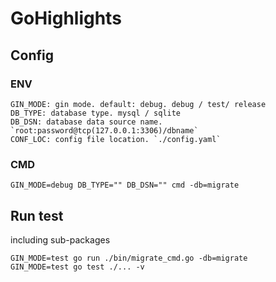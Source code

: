 # GoHighlights

## Config

### ENV

```text
GIN_MODE: gin mode. default: debug. debug / test/ release
DB_TYPE: database type. mysql / sqlite
DB_DSN: database data source name. `root:password@tcp(127.0.0.1:3306)/dbname`
CONF_LOC: config file location. `./config.yaml`
```

### CMD

```shell script
GIN_MODE=debug DB_TYPE="" DB_DSN="" cmd -db=migrate
```

## Run test

including sub-packages

```shell script
GIN_MODE=test go run ./bin/migrate_cmd.go -db=migrate
GIN_MODE=test go test ./... -v
```